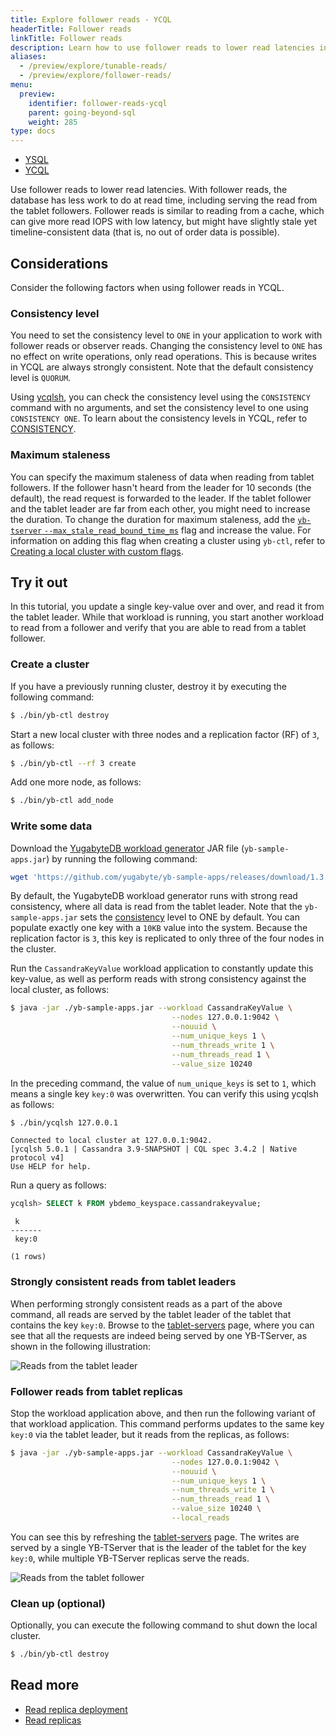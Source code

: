 ```yaml
---
title: Explore follower reads - YCQL
headerTitle: Follower reads
linkTitle: Follower reads
description: Learn how to use follower reads to lower read latencies in local YugabyteDB clusters in YCQL.
aliases:
  - /preview/explore/tunable-reads/
  - /preview/explore/follower-reads/
menu:
  preview:
    identifier: follower-reads-ycql
    parent: going-beyond-sql
    weight: 285
type: docs
---
```


<ul class="nav nav-tabs-alt nav-tabs-yb" data-target="sql">

  <li >
    <a href="../follower-reads-ysql/" class="nav-link">
      <i class="icon-postgres" aria-hidden="true"></i>YSQL</a>
  </li>

  <li >
    <a href="../follower-reads-ycql/" class="nav-link active">
      <i class="icon-cassandra" aria-hidden="true"></i>YCQL</a>
  </li>

</ul>

Use follower reads to lower read latencies. With follower reads, the database has less work to do at read time, including serving the read from the tablet followers. Follower reads is similar to reading from a cache, which can give more read IOPS with low latency, but might have slightly stale yet timeline-consistent data (that is, no out of order data is possible).

## Considerations

Consider the following factors when using follower reads in YCQL.

### Consistency level

You need to set the consistency level to `ONE` in your application to work with follower reads or observer reads. Changing the consistency level to `ONE` has no effect on write operations, only read operations. This is because writes in YCQL are always strongly consistent. Note that the default consistency level is `QUORUM`.

Using [ycqlsh](../../../../admin/ycqlsh), you can check the consistency level using the `CONSISTENCY` command with no arguments, and set the consistency level to one using `CONSISTENCY ONE`. To learn about the consistency levels in YCQL, refer to [CONSISTENCY](../../../../admin/ycqlsh/#consistency).

### Maximum staleness

You can specify the maximum staleness of data when reading from tablet followers. If the follower hasn't heard from the leader for 10 seconds (the default), the read request is forwarded to the leader. If the tablet follower and the tablet leader are far from each other, you might need to increase the duration. To change the duration for maximum staleness, add the [`yb-tserver` `--max_stale_read_bound_time_ms`](../../../../reference/configuration/yb-tserver/#max-stale-read-bound-time-ms) flag and increase the value. For information on adding this flag when creating a cluster using `yb-ctl`, refer to [Creating a local cluster with custom flags](../../../../admin/yb-ctl/#create-a-local-cluster-with-custom-flags).

## Try it out

In this tutorial, you update a single key-value over and over, and read it from the tablet leader. While that workload is running, you start another workload to read from a follower and verify that you are able to read from a tablet follower.

### Create a cluster

If you have a previously running cluster, destroy it by executing the following command:

```sh
$ ./bin/yb-ctl destroy
```

Start a new local cluster with three nodes and a replication factor (RF) of `3`, as follows:

```sh
$ ./bin/yb-ctl --rf 3 create
```

Add one more node, as follows:

```sh
$ ./bin/yb-ctl add_node
```

### Write some data

Download the [YugabyteDB workload generator](https://github.com/yugabyte/yb-sample-apps) JAR file (`yb-sample-apps.jar`) by running the following command:

```sh
wget 'https://github.com/yugabyte/yb-sample-apps/releases/download/1.3.9/yb-sample-apps.jar?raw=true' -O yb-sample-apps.jar
```

By default, the YugabyteDB workload generator runs with strong read consistency, where all data is read from the tablet leader. Note that the `yb-sample-apps.jar` sets the [consistency](../../../../admin/ycqlsh/#consistency) level to ONE by default. You can populate exactly one key with a `10KB` value into the system. Because the replication factor is `3`, this key is replicated to only three of the four nodes in the cluster.

Run the `CassandraKeyValue` workload application to constantly update this key-value, as well as perform reads with strong consistency against the local cluster, as follows:

```sh
$ java -jar ./yb-sample-apps.jar --workload CassandraKeyValue \
                                    --nodes 127.0.0.1:9042 \
                                    --nouuid \
                                    --num_unique_keys 1 \
                                    --num_threads_write 1 \
                                    --num_threads_read 1 \
                                    --value_size 10240
```

In the preceding command, the value of `num_unique_keys` is set to `1`, which means a single key `key:0` was overwritten. You can verify this using ycqlsh as follows:

```sh
$ ./bin/ycqlsh 127.0.0.1
```

```output
Connected to local cluster at 127.0.0.1:9042.
[ycqlsh 5.0.1 | Cassandra 3.9-SNAPSHOT | CQL spec 3.4.2 | Native protocol v4]
Use HELP for help.
```

Run a query as follows:

```sql
ycqlsh> SELECT k FROM ybdemo_keyspace.cassandrakeyvalue;
```

```output
 k
-------
 key:0

(1 rows)
```

### Strongly consistent reads from tablet leaders

When performing strongly consistent reads as a part of the above command, all reads are served by the tablet leader of the tablet that contains the key `key:0`. Browse to the [tablet-servers](http://127.0.0.1:7000/tablet-servers) page, where you can see that all the requests are indeed being served by one YB-TServer, as shown in the following illustration:

![Reads from the tablet leader](/images/ce/tunable-reads-leader.png)

### Follower reads from tablet replicas

Stop the workload application above, and then run the following variant of that workload application. This command performs updates to the same key `key:0` via the tablet leader, but it reads from the replicas, as follows:

```sh
$ java -jar ./yb-sample-apps.jar --workload CassandraKeyValue \
                                    --nodes 127.0.0.1:9042 \
                                    --nouuid \
                                    --num_unique_keys 1 \
                                    --num_threads_write 1 \
                                    --num_threads_read 1 \
                                    --value_size 10240 \
                                    --local_reads
```

You can see this by refreshing the [tablet-servers](http://127.0.0.1:7000/tablet-servers) page. The writes are served by a single YB-TServer that is the leader of the tablet for the key `key:0`, while multiple YB-TServer replicas serve the reads.

![Reads from the tablet follower](/images/ce/tunable-reads-followers.png)

### Clean up (optional)

Optionally, you can execute the following command to shut down the local cluster.

```sh
$ ./bin/yb-ctl destroy
```

## Read more

- [Read replica deployment](../../../../deploy/multi-dc/read-replica-clusters/)
- [Read replicas](../../../multi-region-deployments/read-replicas-ycql/)
